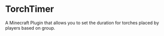 TorchTimer
==========

A Minecraft Plugin that allows you to set the duration for torches placed by players based on group.